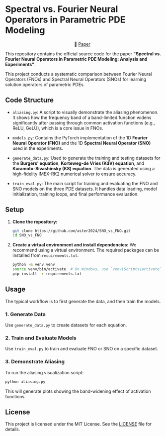 # Spectral vs. Fourier Neural Operators in Parametric PDE Modeling

<p align="center">
  📄 <a href="https://aster2024.github.io/assets/pdf/SNO_vs_FNO.pdf" target="_blank">Paper</a> &nbsp;
</p>

This repository contains the official source code for the paper **"Spectral vs. Fourier Neural Operators in Parametric PDE Modeling: Analysis and Experiments"**.

This project conducts a systematic comparison between Fourier Neural Operators (FNOs) and Spectral Neural Operators (SNOs) for learning solution operators of parametric PDEs.

## Code Structure

-   `aliasing.py`: A script to visually demonstrate the aliasing phenomenon. It shows how the frequency band of a band-limited function widens significantly after passing through common activation functions (e.g., ReLU, GeLU), which is a core issue in FNOs.

-   `models.py`: Contains the PyTorch implementation of the 1D **Fourier Neural Operator (FNO)** and the 1D **Spectral Neural Operator (SNO)** used in the experiments.

-   `generate_data.py`: Used to generate the training and testing datasets for the **Burgers' equation**, **Korteweg-de Vries (KdV) equation**, and **Kuramoto-Sivashinsky (KS) equation**. The data is generated using a high-fidelity IMEX-RK2 numerical solver to ensure accuracy.

-   `train_eval.py`: The main script for training and evaluating the FNO and SNO models on the three PDE datasets. It handles data loading, model initialization, training loops, and final performance evaluation.

## Setup

1.  **Clone the repository:**
    ```bash
    git clone https://github.com/aster2024/SNO_vs_FNO.git
    cd SNO_vs_FNO
    ```

2.  **Create a virtual environment and install dependencies:**
    We recommend using a virtual environment. The required packages can be installed from `requirements.txt`.
    ```bash
    python -m venv venv
    source venv/bin/activate  # On Windows, use `venv\Scripts\activate`
    pip install -r requirements.txt
    ```

## Usage

The typical workflow is to first generate the data, and then train the models.

### 1. Generate Data

Use `generate_data.py` to create datasets for each equation.

### 2. Train and Evaluate Models

Use `train_eval.py` to train and evaluate FNO or SNO on a specific dataset.

### 3. Demonstrate Aliasing

To run the aliasing visualization script:
```bash
python aliasing.py
```
This will generate plots showing the band-widening effect of activation functions.

## License

This project is licensed under the MIT License. See the [LICENSE](LICENSE) file for details.
